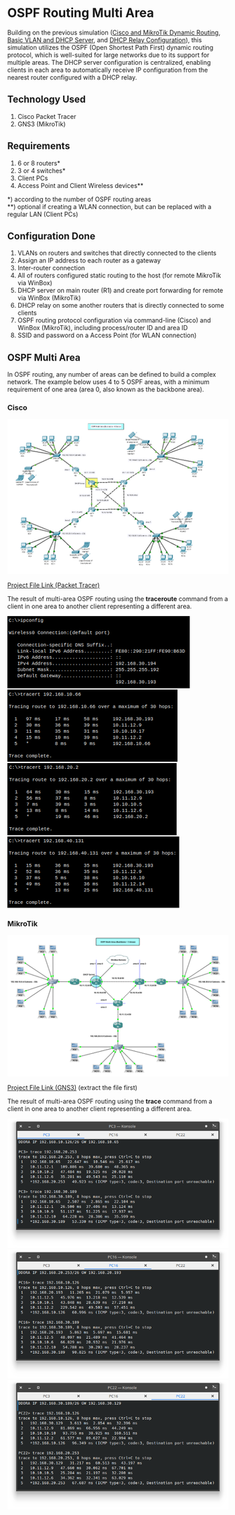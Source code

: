 # OSPF Routing Multi Area
Building on the previous simulation ([Cisco and MikroTik Dynamic Routing](https://github.com/eightball270/Cisco-and-MikroTik-Dynamic-Routing/tree/main?tab=readme-ov-file#cisco-and-mikrotik-dynamic-routing), [Basic VLAN and DHCP Server](https://github.com/eightball270/Basic-VLAN-and-DHCP-Server/tree/main#basic-vlan-and-dhcp-server), and [DHCP Relay Configuration](https://github.com/eightball270/DHCP-Relay-Configuration#dhcp-relay-configuration)), this simulation utilizes the OSPF (Open Shortest Path First) dynamic routing protocol, which is well-suited for large networks due to its support for multiple areas. The DHCP server configuration is centralized, enabling clients in each area to automatically receive IP configuration from the nearest router configured with a DHCP relay.

## Technology Used
1. Cisco Packet Tracer
2. GNS3 (MikroTik)

## Requirements
1. 6 or 8 routers*
2. 3 or 4 switches*
3. Client PCs
4. Access Point and Client Wireless devices**

*) according to the number of OSPF routing areas  
**) optional if creating a WLAN connection, but can be replaced with a regular LAN (Client PCs)

## Configuration Done
1. VLANs on routers and switches that directly connected to the clients
2. Assign an IP address to each router as a gateway
3. Inter-router connection
4. All of routers configured static routing to the host (for remote MikroTik via WinBox)
5. DHCP server on main router (R1) and create port forwarding for remote via WinBox (MikroTik)
6. DHCP relay on some another routers that is directly connected to some clients
7. OSPF routing protocol configuration via command-line (Cisco) and WinBox (MikroTik), including process/router ID and area ID
8. SSID and password on a Access Point (for WLAN connection)

## OSPF Multi Area
In OSPF routing, any number of areas can be defined to build a complex network. The example below uses 4 to 5 OSPF areas, with a minimum requirement of one area (area 0, also known as the backbone area).

### Cisco

![OSPF Multi Area.png](https://github.com/eightball270/OSPF-Routing-Multi-Area/blob/main/Cisco/OSPF%20Multi%20Area.png)

[Project File Link (Packet Tracer)](https://github.com/eightball270/OSPF-Routing-Multi-Area/blob/main/Cisco/OSPF%20Multi%20Area.pkt)

The result of multi-area OSPF routing using the **traceroute** command from a client in one area to another client representing a different area.

![OSPF Multi Area (1).png](https://github.com/eightball270/OSPF-Routing-Multi-Area/blob/main/Cisco/OSPF%20Multi%20Area%20(1).png) ![OSPF Multi Area (2).png](https://github.com/eightball270/OSPF-Routing-Multi-Area/blob/main/Cisco/OSPF%20Multi%20Area%20(2).png) ![OSPF Multi Area (3).png](https://github.com/eightball270/OSPF-Routing-Multi-Area/blob/main/Cisco/OSPF%20Multi%20Area%20(3).png) ![OSPF Multi Area (4).png](https://github.com/eightball270/OSPF-Routing-Multi-Area/blob/main/Cisco/OSPF%20Multi%20Area%20(4).png)

### MikroTik

![OSPF Multi Area (MikroTik).png](https://github.com/eightball270/OSPF-Routing-Multi-Area/blob/main/MikroTik/OSPF%20Multi%20Area%20(MikroTik).png)

[Project File Link (GNS3)](https://github.com/eightball270/OSPF-Routing-Multi-Area/blob/main/MikroTik/OSPF%20Multi%20Area%20(MikroTik).gns3project.rar) (extract the file first)

The result of multi-area OSPF routing using the **trace** command from a client in one area to another client representing a different area.

![OSPF Multi Area (MikroTik) (1).png](https://github.com/eightball270/OSPF-Routing-Multi-Area/blob/main/MikroTik/OSPF%20Multi%20Area%20(MikroTik)%20(1).png) ![OSPF Multi Area (MikroTik) (2).png](https://github.com/eightball270/OSPF-Routing-Multi-Area/blob/main/MikroTik/OSPF%20Multi%20Area%20(MikroTik)%20(2).png) ![OSPF Multi Area (MikroTik) (3).png](https://github.com/eightball270/OSPF-Routing-Multi-Area/blob/main/MikroTik/OSPF%20Multi%20Area%20(MikroTik)%20(3).png)
